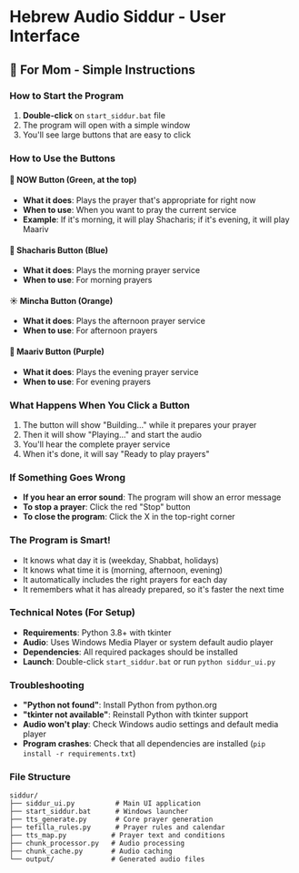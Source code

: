 # Hebrew Audio Siddur - User Interface

## 🎵 For Mom - Simple Instructions

### How to Start the Program

1. **Double-click** on `start_siddur.bat` file
2. The program will open with a simple window
3. You'll see large buttons that are easy to click

### How to Use the Buttons

#### 🎯 **NOW Button** (Green, at the top)
- **What it does**: Plays the prayer that's appropriate for right now
- **When to use**: When you want to pray the current service
- **Example**: If it's morning, it will play Shacharis; if it's evening, it will play Maariv

#### 🌅 **Shacharis Button** (Blue)
- **What it does**: Plays the morning prayer service
- **When to use**: For morning prayers

#### ☀️ **Mincha Button** (Orange)  
- **What it does**: Plays the afternoon prayer service
- **When to use**: For afternoon prayers

#### 🌙 **Maariv Button** (Purple)
- **What it does**: Plays the evening prayer service  
- **When to use**: For evening prayers

### What Happens When You Click a Button

1. The button will show "Building..." while it prepares your prayer
2. Then it will show "Playing..." and start the audio
3. You'll hear the complete prayer service
4. When it's done, it will say "Ready to play prayers"

### If Something Goes Wrong

- **If you hear an error sound**: The program will show an error message
- **To stop a prayer**: Click the red "Stop" button
- **To close the program**: Click the X in the top-right corner

### The Program is Smart!

- It knows what day it is (weekday, Shabbat, holidays)
- It knows what time it is (morning, afternoon, evening)
- It automatically includes the right prayers for each day
- It remembers what it has already prepared, so it's faster the next time

### Technical Notes (For Setup)

- **Requirements**: Python 3.8+ with tkinter
- **Audio**: Uses Windows Media Player or system default audio player
- **Dependencies**: All required packages should be installed
- **Launch**: Double-click `start_siddur.bat` or run `python siddur_ui.py`

### Troubleshooting

- **"Python not found"**: Install Python from python.org
- **"tkinter not available"**: Reinstall Python with tkinter support
- **Audio won't play**: Check Windows audio settings and default media player
- **Program crashes**: Check that all dependencies are installed (`pip install -r requirements.txt`)

### File Structure

```
siddur/
├── siddur_ui.py          # Main UI application
├── start_siddur.bat      # Windows launcher
├── tts_generate.py       # Core prayer generation
├── tefilla_rules.py      # Prayer rules and calendar
├── tts_map.py           # Prayer text and conditions
├── chunk_processor.py   # Audio processing
├── chunk_cache.py       # Audio caching
└── output/              # Generated audio files
```
